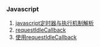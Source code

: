 ### Javascript
1. [javascript定时器与执行机制解析](http://www.alloyteam.com/2016/05/javascript-timer/)
2. [requestIdleCallback](https://developer.mozilla.org/zh-CN/docs/Web/API/Window/requestIdleCallback)
3. [使用requestIdleCallback](https://div.io/topic/1370)
